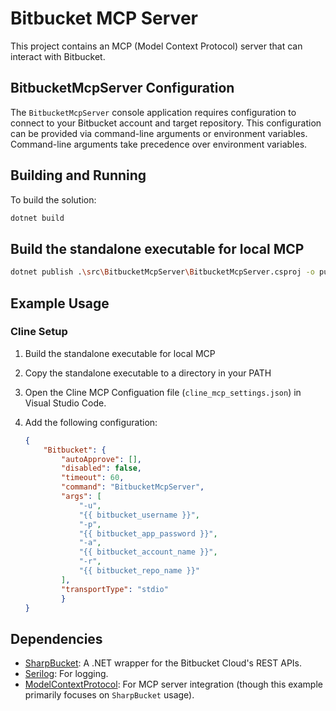 # Bitbucket MCP Server

This project contains an MCP (Model Context Protocol) server that can interact with Bitbucket.

## BitbucketMcpServer Configuration

The `BitbucketMcpServer` console application requires configuration to connect to your Bitbucket account and target repository. This configuration can be provided via command-line arguments or environment variables. Command-line arguments take precedence over environment variables.

## Building and Running

To build the solution:

```sh
dotnet build
```

## Build the standalone executable for local MCP

```sh
dotnet publish .\src\BitbucketMcpServer\BitbucketMcpServer.csproj -o publish
```

## Example Usage

### Cline Setup

1. Build the standalone executable for local MCP
1. Copy the standalone executable to a directory in your PATH
1. Open the Cline MCP Configuation file (`cline_mcp_settings.json`) in Visual Studio Code.
1. Add the following configuration:

    ```json
    {
        "Bitbucket": {
            "autoApprove": [],
            "disabled": false,
            "timeout": 60,
            "command": "BitbucketMcpServer",
            "args": [
                "-u",
                "{{ bitbucket_username }}",
                "-p",
                "{{ bitbucket_app_password }}",
                "-a",
                "{{ bitbucket_account_name }}",
                "-r",
                "{{ bitbucket_repo_name }}"
            ],
            "transportType": "stdio"
            }
    }
    ```


## Dependencies

* [SharpBucket](https://github.com/MitjaBezensek/SharpBucket): A .NET wrapper for the Bitbucket Cloud's REST APIs.
* [Serilog](https://serilog.net/): For logging.
* [ModelContextProtocol](https://www.npmjs.com/package/model-context-protocol): For MCP server integration (though this example primarily focuses on `SharpBucket` usage).
